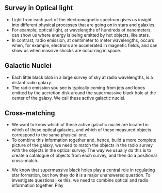 ## Survey in Optical light
* Light from each part of the electromagnetic spectrum gives us insight into different physical processes that are going on in stars and galaxies.
* For example, optical light, at wavelengths of hundreds of nanometers, can show us where energy is being emitted by hot objects, like stars.
* In contrast, radio emission, at centimeter to meter wavelengths, occurs when, for example, electrons are accelerated in magnetic fields, and can show us when massive shocks are occurring in space.

## Galactic Nuclei
* Each little black blob in a large survey of sky at radio wavelengths, is a distant radio galaxy. 
* The radio emission you see is typically coming from jets and lobes emitted by the accretion disk around the supermassive black hole at the center of the galaxy. We call these active galactic nuclei.

## Cross-matching
* We want to know which of these active galactic nuclei are located in which of these optical galaxies, and which of these measured objects correspond to the same physical one.
* To combine this information together and, hence, build a more complete picture of the galaxy, we need to match the objects in the radio survey with the objects in the optical survey. The way we usually do this is to create a catalogue of objects from each survey, and then do a positional cross-match.


- We know that supermassive black holes play a central role in regulating star formation, but how they do it is a major unanswered question. To investigate questions like this, we need to combine optical and radio information together.
Play 

